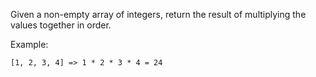 Given a non-empty array of integers, return the result of multiplying the values together in order. 

Example:
```
[1, 2, 3, 4] => 1 * 2 * 3 * 4 = 24
```